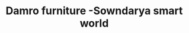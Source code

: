 ---
title: "Damro furniture -Sowndarya smart world"
url: /vizianagaram/damro-furniture-sowndarya-smart-world/
shop: furniture
---